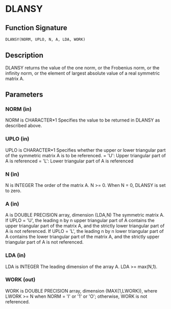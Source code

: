 # DLANSY

## Function Signature

```fortran
DLANSY(NORM, UPLO, N, A, LDA, WORK)
```

## Description


 DLANSY  returns the value of the one norm,  or the Frobenius norm, or
 the  infinity norm,  or the  element of  largest absolute value  of a
 real symmetric matrix A.

## Parameters

### NORM (in)

NORM is CHARACTER*1 Specifies the value to be returned in DLANSY as described above.

### UPLO (in)

UPLO is CHARACTER*1 Specifies whether the upper or lower triangular part of the symmetric matrix A is to be referenced. = 'U': Upper triangular part of A is referenced = 'L': Lower triangular part of A is referenced

### N (in)

N is INTEGER The order of the matrix A. N >= 0. When N = 0, DLANSY is set to zero.

### A (in)

A is DOUBLE PRECISION array, dimension (LDA,N) The symmetric matrix A. If UPLO = 'U', the leading n by n upper triangular part of A contains the upper triangular part of the matrix A, and the strictly lower triangular part of A is not referenced. If UPLO = 'L', the leading n by n lower triangular part of A contains the lower triangular part of the matrix A, and the strictly upper triangular part of A is not referenced.

### LDA (in)

LDA is INTEGER The leading dimension of the array A. LDA >= max(N,1).

### WORK (out)

WORK is DOUBLE PRECISION array, dimension (MAX(1,LWORK)), where LWORK >= N when NORM = 'I' or '1' or 'O'; otherwise, WORK is not referenced.

